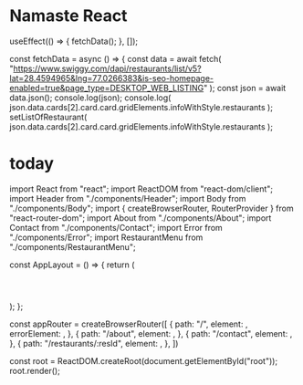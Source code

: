 # Namaste React


 
 useEffect(() => {
    fetchData();
  }, []);

  const fetchData = async () => {
    const data = await fetch(
      "https://www.swiggy.com/dapi/restaurants/list/v5?lat=28.4594965&lng=77.0266383&is-seo-homepage-enabled=true&page_type=DESKTOP_WEB_LISTING"
    );
    const json = await data.json();
    console.log(json);
    console.log(
      json.data.cards[2].card.card.gridElements.infoWithStyle.restaurants
    );
    setListOfRestaurant(
      json.data.cards[2].card.card.gridElements.infoWithStyle.restaurants
    );
 
 
 
# today


import React from "react";
import ReactDOM from "react-dom/client";
import Header from "./components/Header";
import Body from "./components/Body";
import { createBrowserRouter, RouterProvider } from "react-router-dom";
import About from "./components/About";
import Contact from "./components/Contact";
import Error from "./components/Error";
import RestaurantMenu from "./components/RestaurantMenu";


const AppLayout = () => {
  return (
    <div className="app">
      <Header />
      <Body />
    </div>
  );
};

const appRouter = createBrowserRouter([
  {
    path: "/",
    element: <AppLayout />,
    errorElement: <Error />,
  },
  {
    path: "/about",
    element: <About />,
  },
  {
    path: "/contact",
    element: <Contact />,
  },
  {
    path: "/restaurants/:resId",
    element: <RestaurantMenu />,
  },
]) 

const root = ReactDOM.createRoot(document.getElementById("root"));
root.render(<RouterProvider router={appRouter}/>);